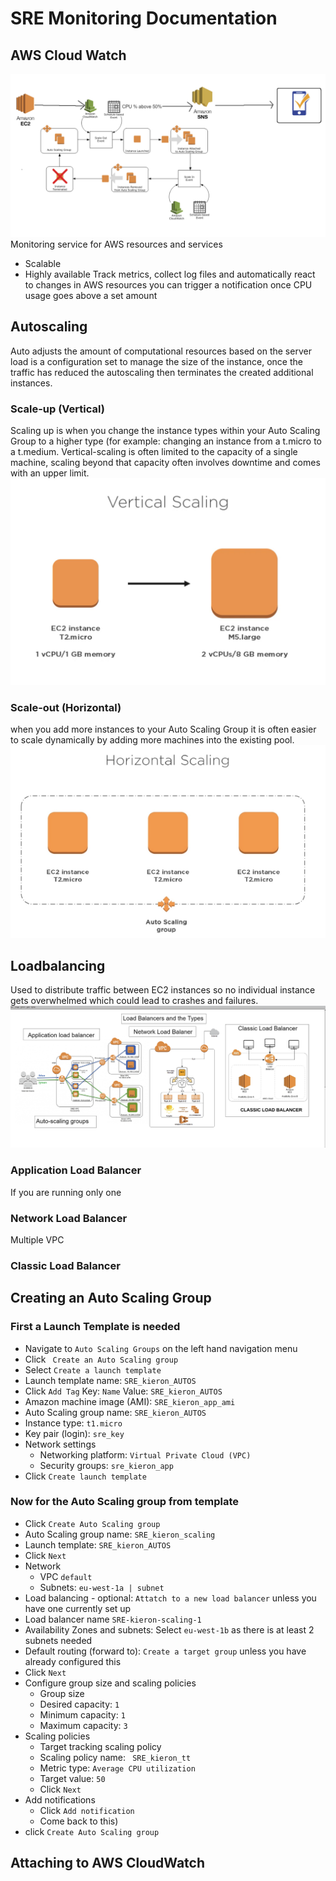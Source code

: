 # SRE Monitoring Documentation

## AWS Cloud Watch 
![CLOUDW](img/cloudwatch.png)
Monitoring service for AWS resources and services 
- Scalable
- Highly available 
Track metrics, collect log files and automatically react to changes in AWS resources you can trigger a notification once CPU usage goes above a set amount

## Autoscaling
Auto adjusts the amount of computational resources based on the server load is a configuration set to manage the size of the instance, once the traffic has reduced the autoscaling then terminates the created additional instances.

### Scale-up (Vertical)
Scaling up is when you change the instance types within your Auto Scaling Group to a higher type (for example: changing an instance from a t.micro to a t.medium.
Vertical-scaling is often limited to the capacity of a single machine, scaling beyond that capacity often involves downtime and comes with an upper limit.
![vert](img/vert.png)

### Scale-out (Horizontal)
when you add more instances to your Auto Scaling Group it is often easier to scale dynamically by adding more machines into the existing pool. 
![horizontal](img/horizon.png)

## Loadbalancing
Used to distribute traffic between EC2 instances so no individual instance gets overwhelmed
which could lead to crashes and failures.
![LOADB](img/Load_Balancers.png)
### Application Load Balancer
If you are running only one 
### Network Load Balancer
Multiple VPC
### Classic Load Balancer


## Creating an Auto Scaling Group
### First a Launch Template is needed
- Navigate to `Auto Scaling Groups` on the left hand navigation menu
- Click ` Create an Auto Scaling group`
- Select `Create a launch template`
- Launch template name: `SRE_kieron_AUTOS`
- Click `Add Tag` Key: `Name` Value: `SRE_kieron_AUTOS`
- Amazon machine image (AMI): `SRE_kieron_app_ami`
- Auto Scaling group name: `SRE_kieron_AUTOS`
- Instance type: `t1.micro`
- Key pair (login): `sre_key`
- Network settings
    - Networking platform: `Virtual Private Cloud (VPC)`
    - Security groups: `sre_kieron_app`
- Click `Create launch template`

### Now for the Auto Scaling group from template
- Click `Create Auto Scaling group`
- Auto Scaling group name: `SRE_kieron_scaling`
- Launch template: `SRE_kieron_AUTOS`
- Click `Next`
- Network
    - VPC `default`
    - Subnets: `eu-west-1a | subnet`
 - Load balancing - optional: `Attatch to a new load balancer` unless you have one currently set up
 - Load balancer name `SRE-kieron-scaling-1`
 - Availability Zones and subnets: Select `eu-west-1b` as there is at least 2 subnets needed
 - Default routing (forward to): `Create a target group` unless you have already configured this
 - Click `Next`
 - Configure group size and scaling policies
    - Group size
    - Desired capacity: `1`
    - Minimum capacity: `1`
    - Maximum capacity: `3`
 - Scaling policies
    - Target tracking scaling policy
    - Scaling policy name: ` SRE_kieron_tt`
    - Metric type: `Average CPU utilization`
    - Target value: `50`
    - Click `Next`
 - Add notifications
    - Click `Add notification`
    - Come back to this)
 - click `Create Auto Scaling group`
## Attaching to AWS CloudWatch

